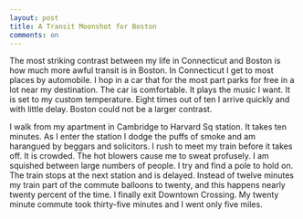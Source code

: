 ```yaml
---
layout: post
title: A Transit Moonshot for Boston
comments: on
---
```

The most striking contrast between my life in Connecticut and Boston is how much more awful transit is in Boston. In Connecticut I get to most places by automobile. I hop in a car that for the most part parks for free in a lot near my destination. The car is comfortable. It plays the music I want. It is set to my custom temperature. Eight times out of ten I arrive quickly and with little delay. Boston could not be a larger contrast.

I walk from my apartment in Cambridge to Harvard Sq station. It takes ten minutes. As I enter the station I dodge the puffs of smoke and am harangued by beggars and solicitors. I rush to meet my train before it takes off. It is crowded. The hot blowers cause me to sweat profusely. I am squished between large numbers of people. I try and find a pole to hold on. The train stops at the next station and is delayed. Instead of twelve minutes my train part of the commute balloons to twenty, and this happens nearly twenty percent of the time. I finally exit Downtown Crossing. My twenty minute commute took thirty-five minutes and I went only five miles.

